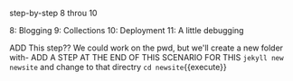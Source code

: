 step-by-step 8 throu 10

8:  Blogging
9:  Collections
10: Deployment
11: A little debugging

ADD This step??
We could work on the pwd, but we'll create a new folder with- ADD A STEP AT THE END OF THIS SCENARIO FOR THIS
`jekyll new newsite`
and change to that directry
`cd newsite`{{execute}}